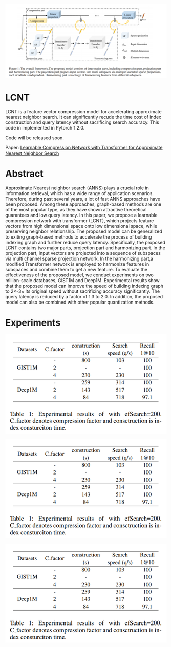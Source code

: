 ![image](https://github.com/Intellifusion-research/LCNT/blob/main/Figures/framework.png)

# LCNT

LCNT is a feature vector compression model for accelerating approximate nearest neighbor search. It can significantly recude the time cost of index construction and query latency without sacrificing search accuracy. This code in implemented in Pytorch 1.2.0. 

Code will be released soon.

Paper: [Learnable Compression Network with Transformer for Approximate Nearest Neighbor Search](https://arxiv.org/search/?query=haokui+zhang&searchtype=all&source=header)

# Abstract

Approximate Nearest neighbor search (ANNS) plays a crucial role in information retrieval, which has a wide range of application scenarios. Therefore, during past several years, a
lot of fast ANNS approaches have been proposed. Among these approaches, graph-based methods are one of the most popular type, as they have shown attractive theoretical guarantees and low query latency. In this paper, we propose a learnable compression network with transformer (LCNT), which projects feature vectors from high dimensional space onto low dimensional space, while preserving neighbor relationship. The proposed model can be generalized to exiting graph-based methods to accelerate the process of building indexing graph and further reduce query latency. Specifically, the proposed LCNT contains two major parts, projection part and harmonizing part. In the projection part, input vectors are projected into a sequence of subspaces via multi channel sparse projection network. In the harmonizing part,a modified Transformer network is employed to harmonize features in subspaces and combine them to get a new feature. To evaluate the effectiveness of the proposed model, we conduct experiments on two million-scale databases, GIST1M and Deep1M. Experimental results show that the proposed model can improve the speed of building indexing graph to 2×-3× its original speed without sacrificing accuracy significantly. The query latency is reduced by a factor of 1.3 to 2.0. In addition, the proposed model can also be combined with other popular quantization methods.

# Experiments

![image](https://github.com/Intellifusion-research/LCNT/blob/main/Results/Table%201.png)

![image](https://github.com/Intellifusion-research/LCNT/blob/main/Results/Table%201.png)

![image](https://github.com/Intellifusion-research/LCNT/blob/main/Results/Table%201.png)





